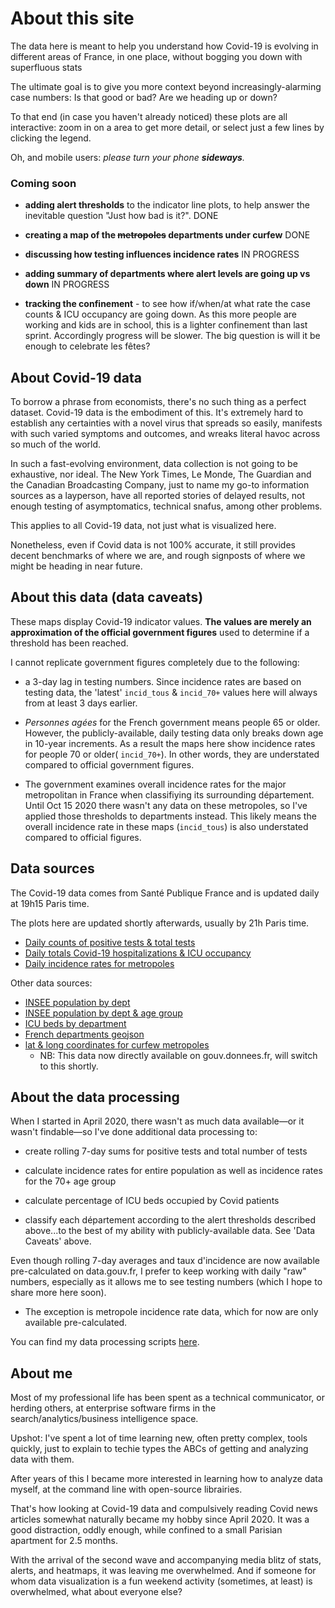 # About this site

The data here is meant to help you understand how Covid-19 is evolving in different areas of France, in one place, without bogging you down with superfluous stats

The ultimate goal is to give you more context beyond increasingly-alarming case numbers: Is that good or bad? Are we heading up or down?

To that end (in case you haven't already noticed) these plots are all interactive: zoom in on a area to get more detail, or select just a few lines by clicking the legend.

Oh, and mobile users: _please turn your phone **sideways**._

### Coming soon

* **adding alert thresholds** to the indicator line plots, to help answer the inevitable question "Just how bad is it?". DONE

* **creating a map of the ~~metropoles~~ departments under curfew** DONE

* **discussing how testing influences incidence rates** IN PROGRESS

* **adding summary of departments where alert levels are going up vs down** IN PROGRESS

* **tracking the confinement** - to see how if/when/at what rate the case counts & ICU occupancy are going down. As this more people are working and kids are in school, this is a lighter confinement than last sprint. Accordingly progress will be slower. The big question is will it be enough to celebrate les fêtes?

## About Covid-19 data

To borrow a phrase from economists, there's no such thing as a perfect dataset. Covid-19 data is the embodiment of this. It's extremely hard to establish any certainties with a novel virus that spreads so easily, manifests with such varied symptoms and outcomes, and wreaks literal havoc across so much of the world.

In such a fast-evolving environment, data collection is not going to be exhaustive, nor ideal. The New York Times, Le Monde, The Guardian and the Canadian Broadcasting Company, just to name my go-to information sources as a layperson, have all reported stories of delayed results, not enough testing of asymptomatics, technical snafus, among other problems.

This applies to all Covid-19 data, not just what is visualized here.

Nonetheless, even if Covid data is not 100% accurate, it still provides decent benchmarks of where we are, and rough signposts of where we might be heading in near future.

## About this data (data caveats)

These maps display Covid-19 indicator values. **The values are merely an approximation of the official government figures** used to determine if a threshold has been reached.

I cannot replicate government figures completely due to the following:

* a 3-day lag in testing numbers. Since incidence rates are based on testing data, the 'latest' `incid_tous` & `incid_70+` values here will always from at least 3 days earlier.


* _Personnes agées_ for the French government means people 65 or older. However, the publicly-available, daily testing data only breaks down age in 10-year increments. As a result the maps here show incidence rates for people 70 or older( `incid_70+`). In other words, they are understated compared to official government figures.


* The government examines overall incidence rates for the major metropolitan in France when classifiying its surrounding département. Until Oct 15 2020 there wasn't any data on these metropoles, so I've applied those thresholds to departments instead. This likely means the overall incidence rate in these maps (`incid_tous`) is also understated compared to official figures.

## Data sources

The Covid-19 data comes from Santé Publique France and is updated daily at 19h15 Paris time.

The plots here are updated shortly afterwards, usually by 21h Paris time.

* [Daily counts of positive tests & total tests](https://www.data.gouv.fr/fr/datasets/donnees-relatives-aux-resultats-des-tests-virologiques-covid-19/)
* [Daily totals Covid-19 hospitalizations & ICU occupancy](https://www.data.gouv.fr/en/datasets/donnees-hospitalieres-relatives-a-lepidemie-de-covid-19/)
* [Daily incidence rates for metropoles](https://www.data.gouv.fr/en/datasets/indicateurs-de-lactivite-epidemique-taux-dincidence-de-lepidemie-de-covid-19-par-metropole)

Other data sources:

* [INSEE population by dept](https://www.insee.fr/fr/statistiques/4265439?sommaire=4265511)
* [INSEE population by dept & age group](https://www.insee.fr/fr/statistiques/1893198)
* [ICU beds by department](https://drees.solidarites-sante.gouv.fr/etudes-et-statistiques/publications/article/nombre-de-lits-de-reanimation-de-soins-intensifs-et-de-soins-continus-en-france)
* [French departments geojson](https://static.data.gouv.fr/resources/carte-des-departements-2-1/20191202-212236/contour-des-departements.geojson)
* [lat & long coordinates for curfew metropoles](https://public.opendatasoft.com/explore/dataset/geoflar-communes-2013/download/?format=geojson&timezone=Europe/Berlin&lang=en)
  * NB: This data now directly available on gouv.donnees.fr, will switch to this shortly.

## About the data processing

When I started in April 2020, there wasn't as much data available—or it wasn't  findable—so I've done additional data processing to:

* create rolling 7-day sums for positive tests and total number of tests

* calculate incidence rates for entire population as well as incidence rates for the 70+ age group

* calculate percentage of ICU beds occupied by Covid patients

* classify each département according to the alert thresholds described above...to the best of my ability with publicly-available data. See 'Data Caveats' above.

Even though rolling 7-day averages and taux d'incidence are now available pre-calculated on data.gouv.fr, I prefer to keep working with daily "raw" numbers, especially as it allows me to see testing numbers (which I hope to share more here soon).

* The exception is metropole incidence rate data, which for now are only available pre-calculated.

You can find my data processing scripts [here](https://github.com/limegimlet/covid19/tree/master).

## About me

Most of my professional life has been spent as a technical communicator, or herding others, at enterprise software firms in the search/analytics/business intelligence space.

Upshot: I've spent a lot of time learning new, often pretty complex, tools quickly, just to explain to techie types the ABCs of getting and analyzing data with them.

After years of this I became more interested in learning how to analyze data myself, at the command line with open-source librairies.

That's how looking at Covid-19 data and compulsively reading Covid news articles somewhat naturally became my hobby since April 2020. It was a good distraction, oddly enough, while confined to a small Parisian apartment for 2.5 months.

With the arrival of the second wave and accompanying media blitz of stats, alerts, and heatmaps, it was leaving me overwhelmed. And if someone for whom data visualization is a fun weekend activity (sometimes, at least) is overwhelmed, what about everyone else?
